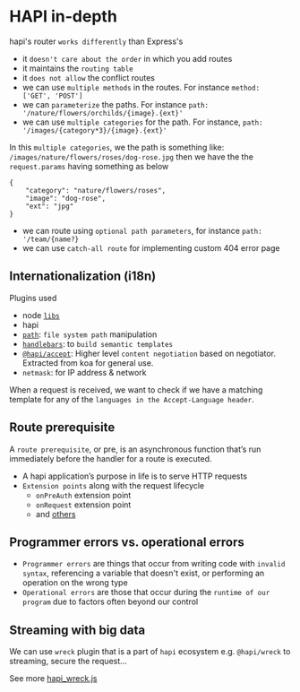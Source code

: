 # HAPI in-depth
hapi's router `works differently` than Express's
- it `doesn't care about the order` in which you add routes
- it maintains the `routing table`
- it `does not allow` the conflict routes
- we can use `multiple methods` in the routes. For instance `method: ['GET', 'POST']`
- we can `parameterize` the paths. For instance `path: '/nature/flowers/orchilds/{image}.{ext}'`
- we can use `multiple categories` for the path. For instance, `path: '/images/{category*3}/{image}.{ext}'`

In this `multiple categories`, we the path is something like: `/images/nature/flowers/roses/dog-­rose.jpg` then we have the the `request.params` having something as below

```
{
    "category": "nature/flowers/roses",
    "image": "dog-­rose",
    "ext": "jpg"
}
```

- we can route using `optional path parameters`, for instance `path: '/team/{name?}`
- we can use `catch-all route` for implementing custom 404 error page

## Internationalization (i18n) 

Plugins used
- node [`libs`](https://github.com/nodejs/node/tree/v15.14.0/lib)
- hapi
- [`path`](https://github.com/nodejs/node/blob/v15.14.0/lib/path.js): `file system path` manipulation
- [`handlebars`](https://github.com/handlebars-lang/handlebars.js): to `build semantic templates`
- [`@hapi/accept`](https://github.com/jshttp/accepts): Higher level `content negotiation` based on negotiator. Extracted from koa for general use.
- `netmask`: for IP address & network

When a request is received, we want to check if we have a matching template for any of the `languages in the Accept­-Language header`.

## Route prerequisite
A `route prerequisite`, or pre, is an asynchronous function that’s run immediately before the handler for a route is executed. 

- A hapi application’s purpose in life is to serve HTTP requests
- `Extension points` along with the request lifecycle
    - `onPreAuth` extension point
    - `onRequest` extension point 
    - and [others](https://hapi.dev/api/?v=20.1.2#request-lifecycle)

## Programmer errors vs. operational errors
- `Programmer errors` are things that occur from writing code with `invalid syntax`, referencing a variable that doesn't exist, or performing an operation on the wrong type
- `Operational errors` are those that occur during the `runtime of our program` due to factors often beyond our control

## Streaming with big data
We can use `wreck` plugin that is a part of `hapi` ecosystem e.g. `@hapi/wreck` to streaming, secure the request...

See more [hapi_wreck.js](../../hapi_wreck.js)
